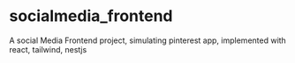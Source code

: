 # socialmedia_frontend
A social Media Frontend project, simulating pinterest app, implemented with react, tailwind, nestjs
